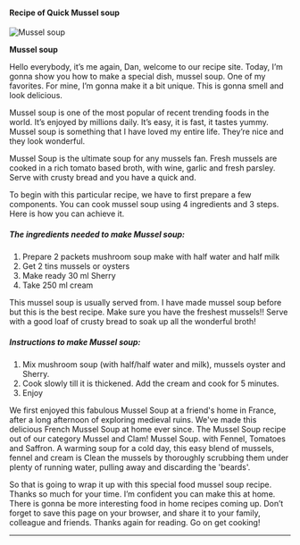             

#### Recipe of Quick Mussel soup

![Mussel soup](https://img-global.cpcdn.com/recipes/aeca681aaee0db90/751x532cq70/mussel-soup-recipe-main-photo.jpg)

**Mussel soup**

Hello everybody, it’s me again, Dan, welcome to our recipe site. Today, I’m gonna show you how to make a special dish, mussel soup. One of my favorites. For mine, I’m gonna make it a bit unique. This is gonna smell and look delicious.

Mussel soup is one of the most popular of recent trending foods in the world. It’s enjoyed by millions daily. It’s easy, it is fast, it tastes yummy. Mussel soup is something that I have loved my entire life. They’re nice and they look wonderful.

Mussel Soup is the ultimate soup for any mussels fan. Fresh mussels are cooked in a rich tomato based broth, with wine, garlic and fresh parsley. Serve with crusty bread and you have a quick and.

To begin with this particular recipe, we have to first prepare a few components. You can cook mussel soup using 4 ingredients and 3 steps. Here is how you can achieve it.

##### The ingredients needed to make Mussel soup:

1.  Prepare 2 packets mushroom soup make with half water and half milk
2.  Get 2 tins mussels or oysters
3.  Make ready 30 ml Sherry
4.  Take 250 ml cream

This mussel soup is usually served from. I have made mussel soup before but this is the best recipe. Make sure you have the freshest mussels!! Serve with a good loaf of crusty bread to soak up all the wonderful broth!

##### Instructions to make Mussel soup:

1.  Mix mushroom soup (with half/half water and milk), mussels oyster and Sherry.
2.  Cook slowly till it is thickened. Add the cream and cook for 5 minutes.
3.  Enjoy

We first enjoyed this fabulous Mussel Soup at a friend's home in France, after a long afternoon of exploring medieval ruins. We've made this delicious French Mussel Soup at home ever since. The Mussel Soup recipe out of our category Mussel and Clam! Mussel Soup. with Fennel, Tomatoes and Saffron. A warming soup for a cold day, this easy blend of mussels, fennel and cream is Clean the mussels by thoroughly scrubbing them under plenty of running water, pulling away and discarding the 'beards'.

So that is going to wrap it up with this special food mussel soup recipe. Thanks so much for your time. I’m confident you can make this at home. There is gonna be more interesting food in home recipes coming up. Don’t forget to save this page on your browser, and share it to your family, colleague and friends. Thanks again for reading. Go on get cooking!

* * *